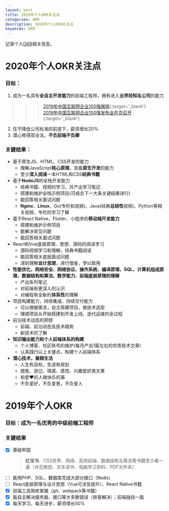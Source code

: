 ```yaml
---
layout: post
title: 2020年个人OKR关注点
categories: OKR
description: 2020年个人OKR关注点
keywords: OKR
---
```


记录个人[OKR](https://www.jianshu.com/p/09c6d7d89175)相关信息。

# 2020年个人OKR关注点
### 目标：
1. 成为一名具有**全自主开发能力**的前端工程师，拥有进入**业界较知名公司**的能力
>>>[2019年中国互联网企业100强揭晓](https://finance.sina.com.cn/chanjing/gsnews/2019-08-14/doc-ihytcern0692309.shtml){:target='_blank'}   
[2019年中国互联网企业100强发布会在京召开](http://www.miit.gov.cn/n1146290/n1146402/n7039597/c7260777/content.html){:target='_blank'}
2. 在不降低公司标准的前提下，薪资增长20%
3. 潜心修得双全法，**不负前端不负卿**

### 关键结果：
   - 基于原生JS、HTML、CSS开发的能力
      - 理解JavaScript**核心原理**，具备**原生开发**的能力
      - 至少**深入阅读**一本HTML和CSS**经典书籍**
   - 基于**NodeJS**的全栈开发能力
      - 经典书籍、视频的学习，并产出学习笔记
      - 搭建和维护全栈示例项目(可结合下一大条关键结果进行)
      - 能回答相关面试问题
      - **Nginx**、**Linux**、Go(专栏和视频)、Java(经典**总结性**视频)、Python等相关视频、专栏的学习了解
   - 基于React Native、Flutter、小程序的**移动端开发能力**
      - 搭建和维护示例项目
      - 能解决常见问题
      - 能回答相关面试问题
   - React和Vue底层原理、思想、源码的阅读学习
      - 源码视频学习和理解，经典书籍阅读
      - 能回答相关底层面试问题
      - 深刻理解**设计思想**，进行借鉴，学以致用
   - **性能优化、网络安全、网络协议、操作系统、编译原理、SQL、计算机组成原理、数据结构和算法、数学能力、前端底层原理的理解**
      - 产出系列笔记
      - 对前端有更深入的认识
      - 对编程有全新的**体系性**的理解
   - 项目构建能力，持续集成、持续交付能力
      - 可以根据需求，自主搭建项目，做技术选型
      - 理顺项目从开始搭建到开发上线、迭代运维的全过程
   - 前沿技术动态的把控
      - 前端、前沿动态及技术趋势
      - 新技术的了解
   - **知识输出能力和个人前端体系的构建**
      - 个人博客、社区账号的维护(每月产出1篇左右的优质技术文章)
      - 认真践行以上关键点，构建个人前端体系
   - **潜心技术，兼顾生活**
      - 人生有目标，生涯有规划
      - 随笔、游记、情感、感悟、兴趣爱好类文章
      - 和爱❤️的人做快乐的事
      - 不负爱好，不负爱景，不负爱人

# 2019年个人OKR
### 目标：成为一名优秀的中级前端工程师
### 关键结果
   - [x] 基础牢固
      > **红宝书**、CSS世界、网络、高效前端、数据结构与算法等书籍至少看一遍（详见微信、京东读书、电脑学习资料、PDF文件夹）
   - [ ] 能用PHP、SQL、数据库完成大部分接口（Redis）
   - [ ] React底层原理与设计思想（Vue可涉及提升）、React Native书籍
   - [x] 前端工具熟练掌握（git、webpack等书籍）
   - [x] 能自主解决服务器、接口等大多数错误（排查解决）；前端独挡一面
   - [x] 每天学习，每天进步，薪资增长50%